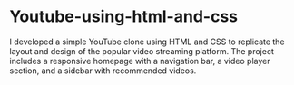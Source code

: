 # Youtube-using-html-and-css
I developed a simple YouTube clone using HTML and CSS to replicate the layout and design of the popular video streaming platform. The project includes a responsive homepage with a navigation bar, a video player section, and a sidebar with recommended videos.
